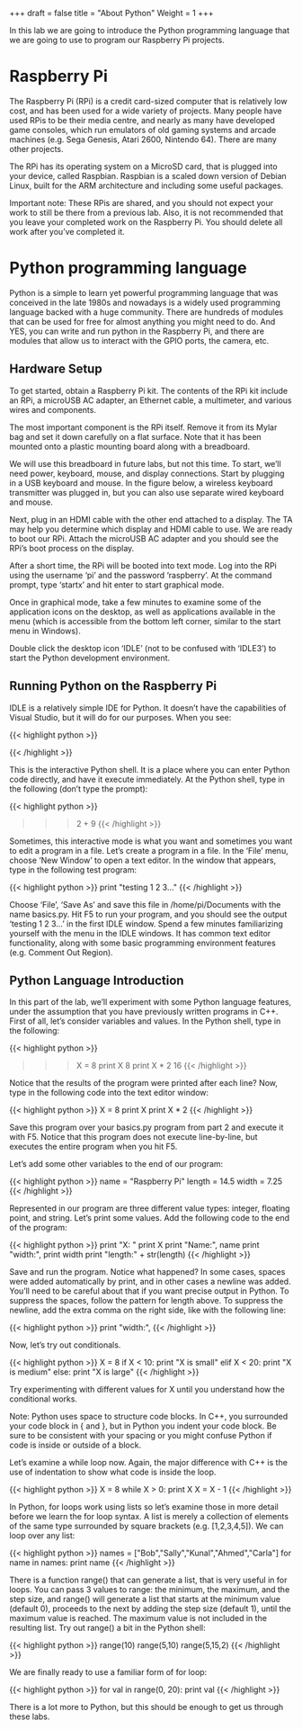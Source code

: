 +++
draft = false
title = "About Python"
Weight = 1
+++

In this lab we are going to introduce the Python programming language that we are going to use to program our Raspberry Pi projects.

# Raspberry Pi
The Raspberry Pi (RPi) is a credit card-sized computer that is relatively low cost, and has been used for a wide variety of projects.  Many people have used RPis to be their media centre, and nearly as many have developed game consoles, which run emulators of old gaming systems and arcade machines (e.g. Sega Genesis, Atari 2600, Nintendo 64).  There are many other projects. 

The RPi has its operating system on a MicroSD card, that is plugged into your device, called Raspbian.  Raspbian is a scaled down version of Debian Linux, built for the ARM architecture and including some useful packages.

Important note:  These RPis are shared, and you should not expect your work to still be there from a previous lab.  Also, it is not recommended that you leave your completed work on the Raspberry Pi.  You should delete all work after you’ve completed it.

# Python programming language
Python is a simple to learn yet powerful programming language that was conceived in the late 1980s and nowadays is a widely used programming language backed with a huge community. There are hundreds of modules that can be used for free for almost anything you might need to do. And YES, you can write and run python in the Raspberry Pi, and there are modules that allow us to interact with the GPIO ports, the camera, etc.

## Hardware Setup
To get started, obtain a Raspberry Pi kit.  The contents of the RPi kit include an RPi, a microUSB AC adapter, an Ethernet cable, a multimeter, and various wires and components.

The most important component is the RPi itself.  Remove it from its Mylar bag and set it down carefully on a flat surface.  Note that it has been mounted onto a plastic mounting board along with a breadboard.

We will use this breadboard in future labs, but not this time.  To start, we’ll need power, keyboard, mouse, and display connections.  Start by plugging in a USB keyboard and mouse.  In the figure below, a wireless keyboard transmitter was plugged in, but you can also use separate wired keyboard and mouse.

Next, plug in an HDMI cable with the other end attached to a display.  The TA may help you determine which display and HDMI cable to use.  We are ready to boot our RPi.  Attach the microUSB AC adapter and you should see the RPi’s boot process on the display.

After a short time, the RPi will be booted into text mode.  Log into the RPi using the username ‘pi’ and the password ‘raspberry’.  At the command prompt, type ‘startx’ and hit enter to start graphical mode.

Once in graphical mode, take a few minutes to examine some of the application icons on the desktop, as well as applications available in the menu (which is accessible from the bottom left corner, similar to the start menu in Windows).

Double click the desktop icon ‘IDLE’ (not to be confused with ‘IDLE3’) to start the Python development environment.

## Running Python on the Raspberry Pi
IDLE is a relatively simple IDE for Python.  It doesn’t have the capabilities of Visual Studio, but it will do for our purposes.  When you see:

{{< highlight python >}}
>>>	
{{< /highlight >}}

This is the interactive Python shell.  It is a place where you can enter Python code directly, and have it execute immediately.  At the Python shell, type in the following (don’t type the prompt):

{{< highlight python >}}
>>> 2 + 9
{{< /highlight >}}

Sometimes, this interactive mode is what you want and sometimes you want to edit a program in a file.  Let’s create a program in a file.  In the ‘File’ menu, choose ‘New Window’ to open a text editor.  In the window that appears, type in the following test program:

{{< highlight python >}}
print "testing 1 2 3..."
{{< /highlight >}}

Choose ‘File’, ‘Save As’ and save this file in /home/pi/Documents with the name basics.py.  Hit F5 to run your program, and you should see the output ‘testing 1 2 3…’ in the first IDLE window.  Spend a few minutes familiarizing yourself with the menu in the IDLE windows.  It has common text editor functionality, along with some basic programming environment features (e.g. Comment Out Region).

## Python Language Introduction
In this part of the lab, we’ll experiment with some Python language features, under the assumption that you have previously written programs in C++.  First of all, let’s consider variables and values.  In the Python shell, type in the following:

{{< highlight python >}}
>>> X = 8
>>> print X
8
>>> print X * 2
16
{{< /highlight >}}

Notice that the results of the program were printed after each line?  Now, type in the following code into the text editor window:

{{< highlight python >}}
X = 8
print X
print X * 2
{{< /highlight >}}

Save this program over your basics.py program from part 2 and execute it with F5.  Notice that this program does not execute line-by-line, but executes the entire program when you hit F5.

Let’s add some other variables to the end of our program:

{{< highlight python >}}
name = "Raspberry Pi"
length = 14.5
width = 7.25
{{< /highlight >}}

Represented in our program are three different value types: integer, floating point, and string.  Let’s print some values.  Add the following code to the end of the program:

{{< highlight python >}}
print "X: "
print X
print "Name:", name
print "width:",
print width
print "length:" + str(length)
{{< /highlight >}}

Save and run the program.  Notice what happened?  In some cases, spaces were added automatically by print, and in other cases a newline was added.  You’ll need to be careful about that if you want precise output in Python.  To suppress the spaces, follow the pattern for length above.  To suppress the newline, add the extra comma on the right side, like with the following line:

{{< highlight python >}}
print "width:",
{{< /highlight >}}

Now, let’s try out conditionals.

{{< highlight python >}}
X = 8
if X < 10:
   print "X is small"
elif X < 20:
   print "X is medium"
else:
   print "X is large"
{{< /highlight >}}

Try experimenting with different values for X until you understand how the conditional works.

Note:  Python uses space to structure code blocks.  In C++, you surrounded your code block in { and }, but in Python you indent your code block.  Be sure to be consistent with your spacing or you might confuse Python if code is inside or outside of a block.

Let’s examine a while loop now.  Again, the major difference with C++ is the use of indentation to show what code is inside the loop.

{{< highlight python >}}
X = 8
while X > 0:
   print X
   X = X - 1
{{< /highlight >}}

In Python, for loops work using lists so let’s examine those in more detail before we learn the for loop syntax.  A list is merely a collection of elements of the same type surrounded by square brackets (e.g. [1,2,3,4,5]).  We can loop over any list:

{{< highlight python >}}
names = ["Bob","Sally","Kunal","Ahmed","Carla"]
for name in names:
   print name
{{< /highlight >}}

There is a function range() that can generate a list, that is very useful in for loops.  You can pass 3 values to range:  the minimum, the maximum, and the step size, and range() will generate a list that starts at the minimum value (default 0), proceeds to the next by adding the step size (default 1), until the maximum value is reached.  The maximum value is not included in the resulting list.  Try out range() a bit in the Python shell:
	
{{< highlight python >}}
range(10)
range(5,10)
range(5,15,2)
{{< /highlight >}}

We are finally ready to use a familiar form of for loop:

{{< highlight python >}}
for val in range(0, 20):
   print val
{{< /highlight >}}

There is a lot more to Python, but this should be enough to get us through these labs.
